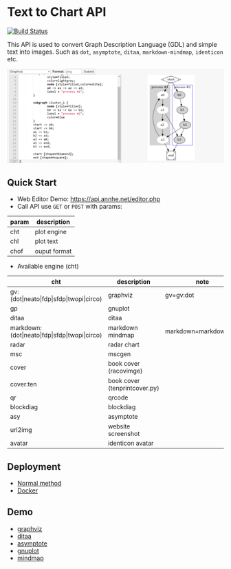 # Text to Chart API
[![Build Status](https://ci.annhe.net/api/badges/annProg/chart/status.svg)](https://ci.annhe.net/annProg/chart)

This API is used to convert Graph Description Language (GDL) and simple text into images. Such as `dot`, `asymptote`, `ditaa`, `markdown-mindmap`, `identicon` etc.

![](static/text2img.png)

## Quick Start

- Web Editor Demo:  https://api.annhe.net/editor.php
- Call API use `GET` or `POST` with params:

| param | description |
| ---- | ---- |
| cht  | plot engine |
| chl  | plot text |
| chof | ouput format |

- Available engine (cht)

| cht | description | note |
| ---- | ---- | -- |
| gv:(dot\|neato\|fdp\|sfdp\|twopi\|circo) | graphviz| gv=gv:dot |
| gp  | gnuplot ||
| ditaa | ditaa ||
| markdown:(dot\|neato\|fdp\|sfdp\|twopi\|circo) | markdown mindmap |markdown=markdown:dot|
| radar | radar chart ||
| msc | mscgen ||
| cover | book cover (racovimge) ||
| cover:ten | book cover (tenprintcover.py) ||
| qr | qrcode ||
| blockdiag | blockdiag ||
| asy |asymptote ||
| url2img | website screenshot ||
| avatar | identicon avatar||


## Deployment

- [Normal method](docs/deploy.md)
- [Docker](docs/docker.md)

## Demo

- [graphviz](docs/demo/graphviz.md)
- [ditaa](docs/demo/ditaa.md)
- [asymptote](docs/demo/asymptote.md)
- [gnuplot](docs/demo/gnuplot.md)
- [mindmap](docs/demo/mindmap.md)

